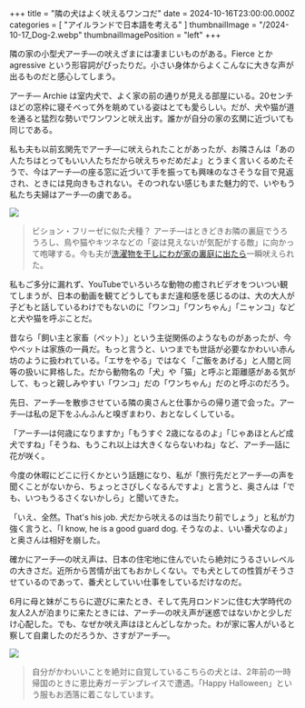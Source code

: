 +++
title = "隣の犬はよく吠えるワンコだ"
date = 2024-10-16T23:00:00.000Z
categories = [ "アイルランドで日本語を考える" ]
thumbnailImage = "/2024-10-17_Dog-2.webp"
thumbnailImagePosition = "left"
+++

隣の家の小型犬アーチ―の吠えざまには凄まじいものがある。Fierce とか agressive という形容詞がぴったりだ。小さい身体からよくこんなに大きな声が出るものだと感心してしまう。

<!--more-->

アーチ― Archie は室内犬で、よく家の前の通りが見える部屋にいる。20センチほどの窓枠に寝そべって外を眺めている姿はとても愛らしい。だが、犬や猫が道を通ると猛烈な勢いでワンワンと吠え出す。誰かが自分の家の玄関に近づいても同じである。

私も夫も以前玄関先でアーチ―に吠えられたことがあったが、お隣さんは「あの人たちはとってもいい人たちだから吠えちゃだめだよ」とうまく言いくるめたそうで、今はアーチ―の座る窓に近づいて手を振っても興味のなさそうな目で見返され、ときには見向きもされない。そのつれない感じもまた魅力的で、いやもう私たち夫婦はアーチ―の虜である。

![](/2024-10-17_Dog-2.webp)

> ビション・フリーゼに似た犬種？ アーチ―はときどきお隣の裏庭でうろうろし、鳥や猫やキツネなどの「姿は見えないが気配がする敵」に向かって咆哮する。今も夫が[洗濯物を干しにわが家の裏庭に出たら](https://www.riastra.com/2021/04/%E6%B4%97%E6%BF%AF%E7%89%A9%E3%82%92%E5%A4%96%E3%81%AB%E5%B9%B2%E3%81%99%E5%B9%B8%E3%81%9B/)一瞬吠えられた。

私もご多分に漏れず、YouTubeでいろいろな動物の癒されビデオをついつい観てしまうが、日本の動画を観てどうしてもまだ違和感を感じるのは、大の大人が子どもと話しているわけでもないのに「ワンコ」「ワンちゃん」「ニャンコ」などと犬や猫を呼ぶことだ。

昔なら「飼い主と家畜（ペット）」という主従関係のようなものがあったが、今やペットは家族の一員だ。もっと言うと、いつまでも世話が必要なかわいい赤ん坊のように扱われている。「エサをやる」ではなく「ご飯をあげる」と人間と同等の扱いに昇格した。だから動物名の「犬」や「猫」と呼ぶと距離感がある気がして、もっと親しみやすい「ワンコ」だの「ワンちゃん」だのと呼ぶのだろう。

先日、アーチ―を散歩させている隣の奥さんと仕事からの帰り道で会った。アーチ―は私の足下をふんふんと嗅ぎまわり、おとなしくしている。

「アーチ―は何歳になりますか」「もうすぐ 2歳になるのよ」「じゃあほとんど成犬ですね」「そうね、もうこれ以上は大きくならないわね」など、アーチ―話に花が咲く。

今度の休暇にどこに行くかという話題になり、私が「旅行先だとアーチ―の声を聞くことがないから、ちょっとさびしくなるんですよ」と言うと、奥さんは「でも、いつもうるさくないかしら」と聞いてきた。

「いえ、全然。That's his job. 犬だから吠えるのは当たり前でしょう」と私が力強く言うと、「I know, he is a good guard dog. そうなのよ、いい番犬なのよ」と奥さんは相好を崩した。

確かにアーチ―の吠え声は、日本の住宅地に住んでいたら絶対にうるさいレベルの大きさだ。近所から苦情が出てもおかしくない。でも犬としての性質がそうさせているのであって、番犬としていい仕事をしているだけなのだ。

6月に母と妹がこちらに遊びに来たとき、そして先月ロンドンに住む大学時代の友人2人が泊まりに来たときには、アーチ―の吠え声が迷惑ではないかと少しだけ心配した。でも、なぜか吠え声はほとんどしなかった。わが家に客人がいると察して自粛したのだろうか、さすがアーチ―。

![](/2024-10-17_Dog-1.webp)

> 自分がかわいいことを絶対に自覚しているこちらの犬とは、2年前の一時帰国のときに恵比寿ガーデンプレイスで遭遇。「Happy Halloween」という服もお洒落に着こなしています。
